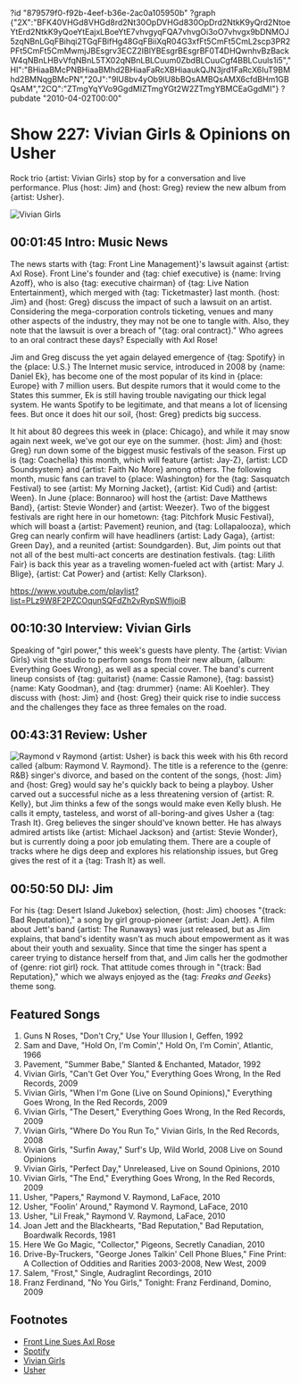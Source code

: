 ?id "879579f0-f92b-4eef-b36e-2ac0a105950b"
?graph {"2X":"BFK40VHGd8VHGd8rd2Nt30OpDVHGd830OpDrd2NtkK9yQrd2NtoeYtErd2NtkK9yQoeYtEajxLBoeYtE7vhvgyqFQA7vhvgOi3oO7vhvgx9bDNMOJ5zqNBnLGqFBihqi2TGqFBifHg48GqFBiiXqR04G3xfFt5CmFt5CmL2scp3PR2PFt5CmFt5CmMwmjJBEsgrv3ECZ2IBlYBEsgrBEsgrBF0T4DHQwnhvBzBackW4qNBnLHBvVfqNBnL5TX02qNBnLBLCuum0ZbdBLCuuCgf4BBLCuuls1i5","HI":"BHiaaBMcPNBHiaaBMhd2BHiaaFaRcXBHiaaukQJN3jrd1FaRcX6IuT9BMhd2BMNqgBMcPN","20J":"9lU8bv4yOb9lU8bBQsAMBQsAMX6cfdBHm1GBQsAM","2CQ":"ZTmgYqYVo9GgdMIZTmgYGt2W2ZTmgYBMCEaGgdMI"}
?pubdate "2010-04-02T00:00"

# Show 227: Vivian Girls & Opinions on Usher
Rock trio {artist: Vivian Girls} stop by for a conversation and live performance. Plus {host: Jim} and {host: Greg} review the new album from {artist: Usher}.

![Vivian Girls](https://static.soundopinions.org/images/2010/vivian/1.jpg)

## 00:01:45 Intro: Music News
The news starts with {tag: Front Line Management}'s lawsuit against {artist: Axl Rose}. Front Line's founder and {tag: chief executive} is {name: Irving Azoff}, who is also {tag: executive chairman} of {tag: Live Nation Entertainment}, which merged with {tag: Ticketmaster} last month. {host: Jim} and {host: Greg} discuss the impact of such a lawsuit on an artist. Considering the mega-corporation controls ticketing, venues and many other aspects of the industry, they may not be one to tangle with. Also, they note that the lawsuit is over a breach of "{tag: oral contract}." Who agrees to an oral contract these days? Especially with Axl Rose!

Jim and Greg discuss the yet again delayed emergence of {tag: Spotify} in the {place: U.S.} The Internet music service, introduced in 2008 by {name: Daniel Ek}, has become one of the most popular of its kind in {place: Europe} with 7 million users. But despite rumors that it would come to the States this summer, Ek is still having trouble navigating our thick legal system. He wants Spotify to be legitimate, and that means a lot of licensing fees. But once it does hit our soil, {host: Greg} predicts big success.

It hit about 80 degrees this week in {place: Chicago}, and while it may snow again next week, we've got our eye on the summer. {host: Jim} and {host: Greg} run down some of the biggest music festivals of the season. First up is {tag: Coachella} this month, which will feature {artist: Jay-Z}, {artist: LCD Soundsystem} and {artist: Faith No More} among others. The following month, music fans can travel to {place: Washington} for the {tag: Sasquatch Festival} to see {artist: My Morning Jacket}, {artist: Kid Cudi} and {artist: Ween}. In June {place: Bonnaroo} will host the {artist: Dave Matthews Band}, {artist: Stevie Wonder} and {artist: Weezer}. Two of the biggest festivals are right here in our hometown: {tag: Pitchfork Music Festival}, which will boast a {artist: Pavement} reunion, and {tag: Lollapalooza}, which Greg can nearly confirm will have headliners {artist: Lady Gaga}, {artist: Green Day}, and a reunited {artist: Soundgarden}. But, Jim points out that not all of the best multi-act concerts are destination festivals. {tag: Lilith Fair} is back this year as a traveling women-fueled act with {artist: Mary J. Blige}, {artist: Cat Power} and {artist: Kelly Clarkson}.


https://www.youtube.com/playlist?list=PLz9W8F2PZCOqunSQFdZh2vRypSWfljoiB
## 00:10:30 Interview: Vivian Girls
Speaking of "girl power," this week's guests have plenty. The {artist: Vivian Girls} visit the studio to perform songs from their new album, {album: Everything Goes Wrong}, as well as a special cover. The band's current lineup consists of {tag: guitarist} {name: Cassie Ramone}, {tag: bassist} {name: Katy Goodman}, and {tag: drummer} {name: Ali Koehler}. They discuss with {host: Jim} and {host: Greg} their quick rise to indie success and the challenges they face as three females on the road. 

## 00:43:31 Review: Usher
![Raymond v Raymond](https://static.soundopinions.org/assets/227/20J0.jpg)
{artist: Usher} is back this week with his 6th record called {album: Raymond V. Raymond}. The title is a reference to the {genre: R&B} singer's divorce, and based on the content of the songs, {host: Jim} and {host: Greg} would say he's quickly back to being a playboy. Usher carved out a successful niche as a less threatening version of {artist: R. Kelly}, but Jim thinks a few of the songs would make even Kelly blush. He calls it empty, tasteless, and worst of all-boring-and gives Usher a {tag: Trash It}. Greg believes the singer should've known better. He has always admired artists like {artist: Michael Jackson} and {artist: Stevie Wonder}, but is currently doing a poor job emulating them. There are a couple of tracks where he digs deep and explores his relationship issues, but Greg gives the rest of it a {tag: Trash It} as well.

## 00:50:50 DIJ: Jim
For his {tag: Desert Island Jukebox} selection, {host: Jim} chooses "{track: Bad Reputation}," a song by girl group-pioneer {artist: Joan Jett}. A film about Jett's band {artist: The Runaways} was just released, but as Jim explains, that band's identity wasn't as much about empowerment as it was about their youth and sexuality. Since that time the singer has spent a career trying to distance herself from that, and Jim calls her the godmother of {genre: riot girl} rock. That attitude comes through in "{track: Bad Reputation}," which we always enjoyed as the {tag: *Freaks and Geeks*} theme song.

## Featured Songs
1. Guns N Roses, "Don't Cry," Use Your Illusion I, Geffen, 1992
2. Sam and Dave, "Hold On, I'm Comin'," Hold On, I'm Comin', Atlantic, 1966
3. Pavement, "Summer Babe," Slanted & Enchanted, Matador, 1992
4. Vivian Girls, "Can't Get Over You," Everything Goes Wrong, In the Red Records, 2009
5. Vivian Girls, "When I'm Gone (Live on Sound Opinions)," Everything Goes Wrong, In the Red Records, 2009
6. Vivian Girls, "The Desert," Everything Goes Wrong, In the Red Records, 2009
7. Vivian Girls, "Where Do You Run To," Vivian Girls, In the Red Records, 2008
8. Vivian Girls, "Surfin Away," Surf's Up, Wild World, 2008 Live on Sound Opinions
9. Vivian Girls, "Perfect Day," Unreleased, Live on Sound Opinions, 2010
10. Vivian Girls, "The End," Everything Goes Wrong, In the Red Records, 2009
11. Usher, "Papers," Raymond V. Raymond, LaFace, 2010
12. Usher, "Foolin' Around," Raymond V. Raymond, LaFace, 2010
13. Usher, "Lil Freak," Raymond V. Raymond, LaFace, 2010
14. Joan Jett and the Blackhearts, "Bad Reputation," Bad Reputation, Boardwalk Records, 1981
15. Here We Go Magic, "Collector," Pigeons, Secretly Canadian, 2010
16. Drive-By-Truckers, "George Jones Talkin' Cell Phone Blues," Fine Print: A Collection of Oddities and Rarities 2003-2008, New West, 2009
17. Salem, "Frost," Single,  Audraglint Recordings, 2010
18. Franz Ferdinand, "No You Girls," Tonight: Franz Ferdinand, Domino, 2009

## Footnotes
- [Front Line Sues Axl Rose](http://latimesblogs.latimes.com/music_blog/2010/03/front-line-management-sues-axl-rose-for-18-million.html)
- [Spotify](https://www.spotify.com/us/premium/?utm_source=google&utm_medium=useraquisition_9306101469&utm_campaign=360i%7CGGL%7CSPOTIFY%7CSEM%7CBRD%7CEXACT%7CCore&utm_content=CLf93pCz5cgCFQuSaQodEJIEwQ&utm_term=43700006727073117&utm_term=43700006727073117_c&gclid=CLf93pCz5cgCFQuSaQodEJIEwQ&gclsrc=aw.ds)
- [Vivian Girls](http://www.viviangirls.net/)
- [Usher](http://usherworld.com/)
